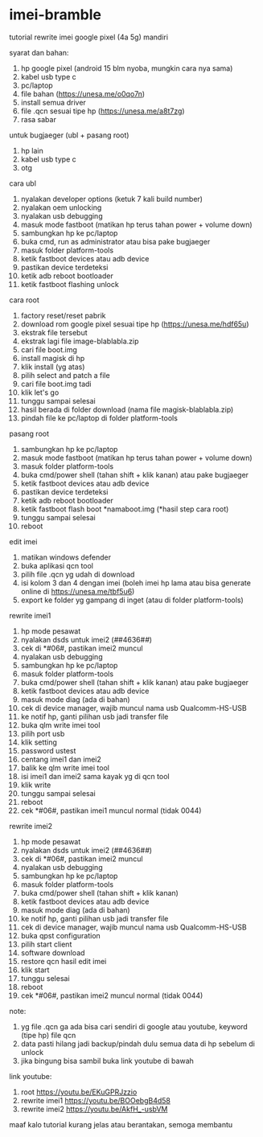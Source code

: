 # imei-bramble

tutorial rewrite imei google pixel (4a 5g) mandiri

syarat dan bahan:
1. hp google pixel (android 15 blm nyoba, mungkin cara nya sama)
2. kabel usb type c
3. pc/laptop
4. file bahan (https://unesa.me/o0qo7n)
5. install semua driver
6. file .qcn sesuai tipe hp (https://unesa.me/a8t7zg)
7. rasa sabar

untuk bugjaeger (ubl + pasang root)
1. hp lain
2. kabel usb type c
3. otg

cara ubl
1. nyalakan developer options (ketuk 7 kali build number)
2. nyalakan oem unlocking
3. nyalakan usb debugging
4. masuk mode fastboot (matikan hp terus tahan power + volume down)
5. sambungkan hp ke pc/laptop
6. buka cmd, run as administrator atau bisa pake bugjaeger
7. masuk folder platform-tools
8. ketik fastboot devices atau adb device
9. pastikan device terdeteksi
10. ketik adb reboot bootloader
11. ketik fastboot flashing unlock

cara root
1. factory reset/reset pabrik
2. download rom google pixel sesuai tipe hp (https://unesa.me/hdf65u) 
3. ekstrak file tersebut
4. ekstrak lagi file image-blablabla.zip
5. cari file boot.img
6. install magisk di hp
7. klik install (yg atas)
8. pilih select and patch a file
9. cari file boot.img tadi
10. klik let's go
11. tunggu sampai selesai
12. hasil berada di folder download (nama file magisk-blablabla.zip)
13. pindah file ke pc/laptop di folder platform-tools

pasang root
1. sambungkan hp ke pc/laptop
2. masuk mode fastboot (matikan hp terus tahan power + volume down)
3. masuk folder platform-tools
4. buka cmd/power shell (tahan shift + klik kanan) atau pake bugjaeger
5. ketik fastboot devices atau adb device
6. pastikan device terdeteksi
7. ketik adb reboot bootloader
8. ketik fastboot flash boot *namaboot.img (*hasil step cara root)
9. tunggu sampai selesai
10. reboot

edit imei
1. matikan windows defender
2. buka aplikasi qcn tool
3. pilih file .qcn yg udah di download
4. isi kolom 3 dan 4 dengan imei (boleh imei hp lama atau bisa generate online di https://unesa.me/tbf5u6) 
5. export ke folder yg gampang di inget (atau di folder platform-tools)

rewrite imei1
1. hp mode pesawat
2. nyalakan dsds untuk imei2 (*#*#4636#*#*)
3. cek di *#06#, pastikan imei2 muncul
4. nyalakan usb debugging
5. sambungkan hp ke pc/laptop
6. masuk folder platform-tools
7. buka cmd/power shell (tahan shift + klik kanan) atau pake bugjaeger
8. ketik fastboot devices atau adb device
9. masuk mode diag (ada di bahan)
10. cek di device manager, wajib muncul nama usb Qualcomm-HS-USB
11. ke notif hp, ganti pilihan usb jadi transfer file
12. buka qlm write imei tool
13. pilih port usb
14. klik setting
15. password ustest
16. centang imei1 dan imei2
17. balik ke qlm write imei tool
18. isi imei1 dan imei2 sama kayak yg di qcn tool
19. klik write
20. tunggu sampai selesai
21. reboot
22. cek *#06#, pastikan imei1 muncul normal (tidak 0044)

rewrite imei2
1. hp mode pesawat
2. nyalakan dsds untuk imei2 (*#*#4636#*#*)
3. cek di *#06#, pastikan imei2 muncul
4. nyalakan usb debugging
5. sambungkan hp ke pc/laptop
6. masuk folder platform-tools
7. buka cmd/power shell (tahan shift + klik kanan)
8. ketik fastboot devices atau adb device
9. masuk mode diag (ada di bahan)
10. ke notif hp, ganti pilihan usb jadi transfer file
11. cek di device manager, wajib muncul nama usb Qualcomm-HS-USB
12. buka qpst configuration
13. pilih start client
14. software download
15. restore qcn hasil edit imei
16. klik start
17. tunggu selesai
18. reboot
19. cek *#06#, pastikan imei2 muncul normal (tidak 0044)

note:
1. yg file .qcn ga ada bisa cari sendiri di google atau youtube, keyword (tipe hp) file qcn
2. data pasti hilang jadi backup/pindah dulu semua data di hp sebelum di unlock
4. jika bingung bisa sambil buka link youtube di bawah

link youtube:
1. root https://youtu.be/EKuGPRJzzio
2. rewrite imei1 https://youtu.be/BOOebgB4d58
3. rewrite imei2 https://youtu.be/AkfH_-usbVM

maaf kalo tutorial kurang jelas atau berantakan, semoga membantu
